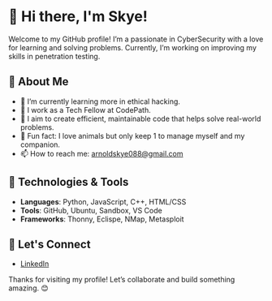 # 👋 Hi there, I'm Skye!

Welcome to my GitHub profile! I’m a passionate in CyberSecurity with a love for learning and solving problems. Currently, I’m working on improving my skills in penetration testing. 

## 🚀 About Me
- 🌱 I’m currently learning more in ethical hacking.
- 💼 I work as a Tech Fellow at CodePath.
- 🎯 I aim to create efficient, maintainable code that helps solve real-world problems.
- 🧠 Fun fact: I love animals but only keep 1 to manage myself and my companion. 
- 📫 How to reach me: arnoldskye088@gmail.com
## 🔧 Technologies & Tools
- **Languages**: Python, JavaScript, C++, HTML/CSS
- **Tools**: GitHub, Ubuntu, Sandbox, VS Code
- **Frameworks**: Thonny, Eclispe, NMap, Metasploit 

## 🔗 Let's Connect
- [LinkedIn](www.linkedin.com/in/skye-arnold03)

Thanks for visiting my profile! Let’s collaborate and build something amazing. 😊

<!---
alecskyye/alecskyye is a ✨ special ✨ repository because its `README.md` (this file) appears on your GitHub profile.
You can click the Preview link to take a look at your changes.
--->
